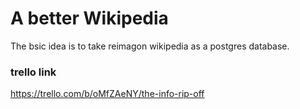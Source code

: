 # A better Wikipedia
The bsic idea is to take reimagon wikipedia as a postgres database.

### trello link
https://trello.com/b/oMfZAeNY/the-info-rip-off

